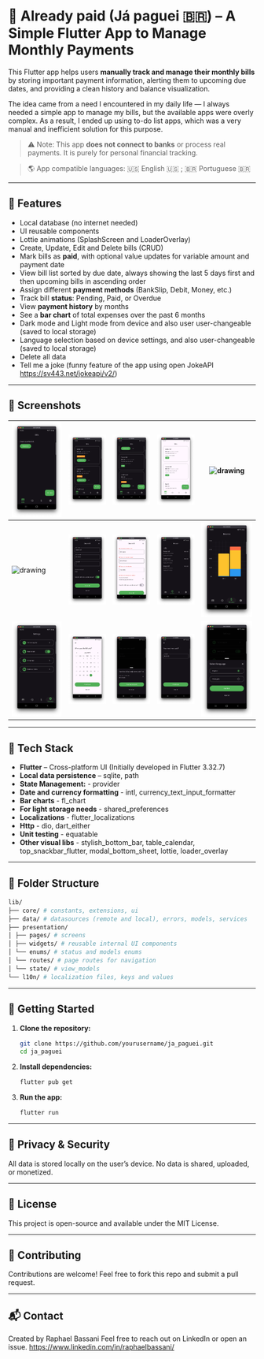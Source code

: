 # 💸 Already paid (Já paguei 🇧🇷) – A Simple Flutter App to Manage Monthly Payments

This Flutter app helps users **manually track and manage their monthly bills** by storing important payment information, alerting them to upcoming due dates, and providing a clean history and balance visualization.

The idea came from a need I encountered in my daily life — I always needed a simple app to manage my bills, but the available apps were overly complex. As a result, I ended up using to-do list apps, which was a very manual and inefficient solution for this purpose.


> ⚠️ Note: This app **does not connect to banks** or process real payments. It is purely for personal financial tracking.

> 🌎 App compatible languages: 🇺🇸 English 🇺🇸 ; 🇧🇷 Portuguese 🇧🇷 

---

## 📱 Features

- Local database (no internet needed)
- UI reusable components
- Lottie animations (SplashScreen and LoaderOverlay)
- Create, Update, Edit and Delete bills (CRUD)
- Mark bills as **paid**, with optional value updates for variable amount and payment date
- View bill list sorted by due date, always showing the last 5 days first and then upcoming bills in ascending order
- Assign different **payment methods** (BankSlip, Debit, Money, etc.)
- Track bill **status**: Pending, Paid, or Overdue
- View **payment history** by months
- See a **bar chart** of total expenses over the past 6 months
- Dark mode and Light mode from device and also user user-changeable (saved to local storage)
- Language selection based on device settings, and also user-changeable (saved to local storage)
- Delete all data
- Tell me a joke (funny feature of the app using open JokeAPI https://sv443.net/jokeapi/v2/)

---

## 📸 Screenshots

| <img src="assets/screenshots/empty_state.png" alt="drawing" width="150"/>  | <img src="assets/screenshots/bills_1.png" alt="drawing" width="150"/>  | <img src="assets/screenshots/bills_2.png" alt="drawing" width="150"/>  |  <img src="assets/screenshots/bills_3_light_mode.png" alt="drawing" width="150"/> | <img src="assets/screenshots/bill_4_light_mode.png" alt="drawing" width="150"/>  | 
|---|---|---|---|---|
| <img src="assets/screenshots/bill_5_light_mode.png" alt="drawing" width="150"/>   |  <img src="assets/screenshots/bill_create.png" alt="drawing" width="150"/>  |  <img src="assets/screenshots/bill_create_errors.png" alt="drawing" width="150"/> | <img src="assets/screenshots/history.png" alt="drawing" width="150"/>  | <img src="assets/screenshots/balance.png" alt="drawing" width="150"/>  |
| <img src="assets/screenshots/settings.png" alt="drawing" width="150"/>  |  <img src="assets/screenshots/payment_change_date.png" alt="drawing" width="150"/> | <img src="assets/screenshots/payment_confirm.png" alt="drawing" width="150"/>  |  <img src="assets/screenshots/payment_variable_value.png" alt="drawing" width="150"/> | <img src="assets/screenshots/select_language.png" alt="drawing" width="150"/>  |


---

## 🧱 Tech Stack

- **Flutter** – Cross-platform UI (Initially developed in Flutter 3.32.7)
- **Local data persistence** – sqlite, path
- **State Management:** - provider
- **Date and currency formatting** - intl, currency_text_input_formatter
- **Bar charts** - fl_chart
- **For light storage needs** - shared_preferences
- **Localizations** - flutter_localizations
- **Http** - dio, dart_either
- **Unit testing** - equatable
- **Other visual libs** - stylish_bottom_bar, table_calendar, top_snackbar_flutter, modal_bottom_sheet, lottie, loader_overlay

---

## 📁 Folder Structure
```bash
lib/
├── core/ # constants, extensions, ui
├── data/ # datasources (remote and local), errors, models, services
├── presentation/
│ ├── pages/ # screens
│ ├── widgets/ # reusable internal UI components
│ └── enums/ # status and models enums
│ └── routes/ # page routes for navigation 
│ └── state/ # view_models 
└── l10n/ # localization files, keys and values
```

---

## 🚀 Getting Started

1. **Clone the repository:**

   ```bash
   git clone https://github.com/yourusername/ja_paguei.git
   cd ja_paguei
   
2. **Install dependencies:**
   
   ```bash
   flutter pub get
   
3. **Run the app:**
   
   ```bash
   flutter run

---

## 🔐 Privacy & Security
All data is stored locally on the user’s device.
No data is shared, uploaded, or monetized.

---

## 📄 License
This project is open-source and available under the MIT License.

---

## 🙌 Contributing
Contributions are welcome! Feel free to fork this repo and submit a pull request.

---

## 📬 Contact
Created by Raphael Bassani
Feel free to reach out on LinkedIn or open an issue. 
https://www.linkedin.com/in/raphaelbassani/


